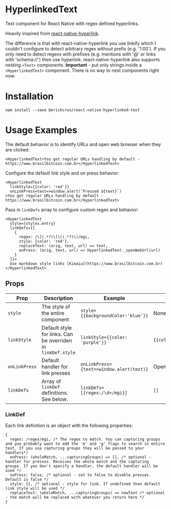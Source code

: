 # HyperlinkedText
Text component for React Native with regex defined hyperlinks.

Heavily inspired from [react-native-hyperlink](https://github.com/obipawan/react-native-hyperlink/blob/master/README.md).

The difference is that with react-native-hyperlink you use linkify which I couldn't configure to detect arbitrary regex without prefix (e.g. '1:00'). If you only need to detect regexs with prefixes (e.g. mentions with '@' or links with 'schema://') then use hyperlink. react-native-hyperlink also supports nesting `<Text>` components.
**Important** - put only strings inside a `<HyperlinkedText>` component. There is no way to nest components right now.
# Installation
```
npm install --save @erickcrus/react-native-hyperlinked-text
``` 

# Usage Examples
The default behavior is to identify URLs and open web browser when they are clicked:
```JSX
<HyperlinkedText>You get regular URLs handling by default - https://www.brasilbitcoin.com.br</HyperlinkedText>
```

Configure the default link style and on press behavior:
```JSX
<HyperlinkedText
  linkStyle={{color: 'red'}}
  onLinkPress=text=>window.alert(`Pressed ${text}`)
>You get regular URLs handling by default - https://www.brasilbitcoin.com.br</HyperlinkedText>
```

Pass in `linkDefs` array to configure custom regex and behavior:
```JSX
<HyperlinkedText
  style={styles.entry}
  linkDefs={[
    {
      regex: /\[(.*?)\]\((.*?)\)/mgi,
      style: {color: 'red'},
      replaceText: (orig, text, url) => text,
      onPress: (orig, text, url) => HyperlinkedText._openWebUrl(url)
    }
  ]}>
  Use markdown style links [Kimaia](https://www.brasilbitcoin.com.br)
</HyperlinkedText>
```
## Props

| Prop | Description | Example | Default |
| --- | --- | --- | --- |
| `style` | The style of the entire component | `style={{backgroundColor:'blue'}}` | None |
| `linkStyle` | Default style for links. Can be overriden in `linkDef.style` | `linkStyle={{color: 'purple'}}` | `{{color:'#0000EE'}}` |
| `onLinkPress` | Default handler for link presses | `onLinkPress={text=>window.alert(text)}` | Open browser |
| `linkDefs` | Array of `linkDef` definitions. See below. | `linkDefs=[{regex:/\d+/mgi}]` | `[]` |

### LinkDef
Each link definition is an object with the following properties:

```JS
{
  regex: /regex/mgi, /* The regex to match. You can capturing groups and you probably want to add the 'm' and 'g' flags to search in entire text. If you use capturing groups they will be passed to your handlers*/
  onPress: (wholeMatch, ...capturingGroups) => {}, /* optional - handler for presses. Receives the whole match and the capturing groups. If you don't specify a handler, the default handler will be used */
  noPress: false, /* optional - set to false to disable presses. Default is false */
  style: {}, /* optional - style for link. If undefined then default link style will be used */
  replaceText: (wholeMatch, ...capturingGroups) => newText /* optional - the match will be replaced with whatever you return here */  
}
```
